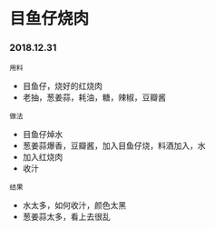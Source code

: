# 目鱼仔烧肉

### 2018.12.31

```
用料
```

* 目鱼仔，烧好的红烧肉
* 老抽，葱姜蒜，耗油，糖，辣椒，豆瓣酱


```
做法
```

* 目鱼仔焯水
* 葱姜蒜爆香，豆瓣酱，加入目鱼仔烧，料酒加入，水
* 加入红烧肉
* 收汁

```
结果
```

* 水太多，如何收汁，颜色太黑
* 葱姜蒜太多，看上去很乱